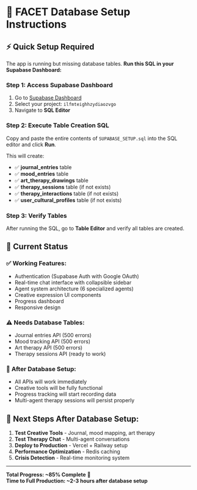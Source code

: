 # 🏥 FACET Database Setup Instructions

## ⚡ Quick Setup Required

The app is running but missing database tables. **Run this SQL in your Supabase Dashboard:**

### Step 1: Access Supabase Dashboard
1. Go to [Supabase Dashboard](https://supabase.com/dashboard)
2. Select your project: `ilfmteighhzydiaozvgo`
3. Navigate to **SQL Editor**

### Step 2: Execute Table Creation SQL
Copy and paste the entire contents of `SUPABASE_SETUP.sql` into the SQL editor and click **Run**.

This will create:
- ✅ **journal_entries** table
- ✅ **mood_entries** table  
- ✅ **art_therapy_drawings** table
- ✅ **therapy_sessions** table (if not exists)
- ✅ **therapy_interactions** table (if not exists)
- ✅ **user_cultural_profiles** table (if not exists)

### Step 3: Verify Tables
After running the SQL, go to **Table Editor** and verify all tables are created.

## 🔧 Current Status

### ✅ **Working Features:**
- Authentication (Supabase Auth with Google OAuth)
- Real-time chat interface with collapsible sidebar
- Agent system architecture (6 specialized agents)
- Creative expression UI components
- Progress dashboard
- Responsive design

### ⚠️ **Needs Database Tables:**
- Journal entries API (500 errors)
- Mood tracking API (500 errors)  
- Art therapy API (500 errors)
- Therapy sessions API (ready to work)

### 🚀 **After Database Setup:**
- All APIs will work immediately
- Creative tools will be fully functional
- Progress tracking will start recording data
- Multi-agent therapy sessions will persist properly

## 🎯 **Next Steps After Database Setup:**

1. **Test Creative Tools** - Journal, mood mapping, art therapy
2. **Test Therapy Chat** - Multi-agent conversations  
3. **Deploy to Production** - Vercel + Railway setup
4. **Performance Optimization** - Redis caching
5. **Crisis Detection** - Real-time monitoring system

---

**Total Progress: ~85% Complete** 🎉  
**Time to Full Production: ~2-3 hours after database setup**